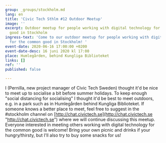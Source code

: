```yaml
---
group: _groups/stockholm.md
lang: en
title: 'Civic Tech Sthlm #12 Outdoor Meetup'
image: ''
excerpt: Outdoor meetup for people working with digital technology for the common
  good in Stockholm
ingress-text: 'Come to our outdoor meetup for people working with digital technology
  for the common good in Stockholm! '
event-date: 2020-06-16 17:00:00 +0200
event-date-desc: 16 juni 2020 kl 17:00
place: Humlegården, behind Kungliga Biblioteket
links: []
ref: ''
published: false

---
```

I (Pernilla, new project manager of Civic Tech Sweden) thought it'd be nice to meet up to socialise a bit before summer holidays. To keep enough "social distancing for socialising" I thought it'd be best to meet outdoors, e.g. in a park such as in Humlegården behind Kungliga Biblioteket. If someone knows a better place to meet, feel free to suggest in the #stockholm channel on [http://chat.civictech.se](http://chat.civictech.se "http://chat.civictech.se") where we will continue discussing this meetup. Everyone interested in meeting others working with digital technology for the common good is welcome! Bring your own picnic and drinks if your hungry/thirsty, but I'll also try to buy some snacks for us! 